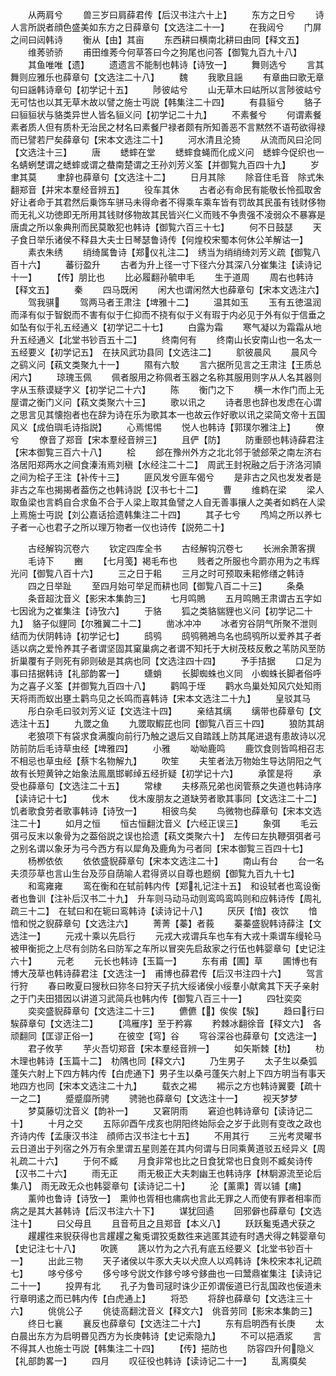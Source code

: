 <!-- { "loadSidebar": true } -->
　　从两肩兮
　　兽三岁曰肩薛君传【后汉书注六十上】
　　东方之日兮
　　诗人言所説者顔色盛美如东方之日薛章句【文选注二十一】
　　在我闼兮
　　门屏之间曰闼韩诗
　　衡从【由】其亩
　　东西耕曰横南北耕曰由同【释文五】
　　维莠骄骄
　　甫田维莠今何草答曰今之狗尾也问答【御覧九百九十八】
　　其鱼唯唯【遗】
　　遗遗言不能制也韩诗【诗攷一】
　　舞则选兮
　　言其舞则应雅乐也薛章句【文选注二十八】
　　魏
　　我歌且謡
　　有章曲曰歌无章句曰謡韩诗章句【初学记十五】
　　陟彼岵兮
　　山无草木曰岵所以言陟彼岵兮无可怙也以其无草木故以譬之施士丏説【韩集注二十四】
　　有县貆兮
　　貉子曰貆貆状与貉类异世人皆名貆义问【初学记二十九】
　　不素餐兮
　　何谓素餐素者质人但有质朴无治民之材名曰素餐尸禄者颇有所知善恶不言黙然不语苟欲得禄而已譬若尸矣薛章句【宋本文选注二十】
　　河水清且沦猗
　　从流而风曰沦同【文选注十三】
　　唐
　　蟋蟀在堂
　　蟋蟀食蝇而化成义问　蟋蟀今促织也一名蜻蛚椘谓之蟋蟀或谓之蛬南楚谓之王孙刘芳义筌【并御覧九百四十九】
　　岁聿其莫
　　聿辞也薛章句【文选注十二】
　　日月其除
　　除音住毛音　除式朱翻郑音【并宋本羣经音辨五】
　　役车其休
　　古者必有命民有能敬长怜孤取舍好让者命于其君然后乗饰车骈马未得命者不得乘车乘车皆有罚故其民虽有钱财侈物而无礼义功徳即无所用其钱财侈物故其民皆兴仁义而贱不争贵强不凌弱众不暴寡是唐虞之所以象典刑而民莫敢犯也韩诗【御覧六百三十七】
　　何不日鼓瑟
　　天子食日举乐诸侯不释县大夫士日琴瑟鲁诗传【何煌校宋蜀本何休公羊解诂一】
　　素衣朱绣
　　绡绮属鲁诗【郑仪礼注二】　绣当为绡绡绮刘芳义疏【御覧八百十六】
　　蕃衍盈升
　　古者为升上径一寸下径六分其深八分崔集注【读诗记十一】
　　【传】朋比也
　　比必履翻孙毓申毛
　　生于道周
　　周右也韩诗【释文五】
　　秦
　　四马既闲
　　闲大也谓闲然大也薛章句【宋本文选注六】
　　驾我骐
　　驾两马者王肃注【埤雅十二】
　　温其如玉
　　玉有五徳温润而泽有似于智鋭而不害有似于仁抑而不挠有似于义有瑕于内必见于外有似于信垂之如坠有似于礼五经通义【初学记二十七】
　　白露为霜
　　寒气凝以为霜霜从地升五经通义【北堂书钞百五十二】
　　终南何有
　　终南山长安南山也一名太一五经要义【初学记五】　在扶风武功县同【文选注二】
　　鴥彼晨风
　　晨风今之鹞义问【萟文类聚九十一】
　　隰有六駮
　　言六据所见言之王肃注【王质总闲六】
　　琼瑰玉佩
　　佩者服用之称佩者玉器之名称其服用则字从人名其器则字从玉蔡谟疑字义【初学记二十六】
　　陈
　　衡门之下
　　横一木作门而上无屋谓之衡门义问【萟文类聚六十三】
　　歌以讯之
　　诗者思也辞也发虑在心谓之思言见其懐抱者也在辞为诗在乐为歌其本一也故云作好歌以讯之梁简文帝十五国风义【成伯璵毛诗指説】
　　心焉惕惕
　　悦人也韩诗【郭璞尔雅注上】
　　僚兮
　　僚音了郑音【宋本羣经音辨三】
　　且俨【防】
　　防重颐也韩诗薛君注【宋本御覧三百六十八】
　　桧
　　郐在豫州外方之北北邻于虢郐荣之南左济右洛居阳郑两水之间食溱洧焉刘稹【水经注二十二】　周武王封祝融之后于济洛河頴之间为桧子王注【补传十三】
　　匪风发兮匪车偈兮
　　是非古之风也发发者是非古之车也揭揭者葢伤之也韩诗説【汉书七十二】
　　曹
　　维鹈在梁
　　梁人取鱼梁也言鹈自合求鱼不合于人梁上取其鱼譬之人自无善事攘人之美者如鹈在人梁上焉施士丏説【刘公嘉话拾遗韩集注二十四】
　　其子七兮
　　鸤鸠之所以养七子者一心也君子之所以理万物者一仪也诗传【説苑二十】











　　古经解钩沉卷六
　　钦定四库全书
　　古经解钩沉卷七
　　长洲余萧客撰
　　毛诗下
　　豳
　　【七月笺】褐毛布也
　　贱者之所服也今罽亦用为之韦辉光问【御覧八百十六】
　　三之日于耜
　　三月之时可预取耒耜修缮之韩诗
　　四之日举趾
　　至四月始可举足而耕也同【御覧八百二十三】
　　条桑
　　条音超沈音义【影宋本集韵三】
　　七月鸣鵙
　　五月鸣鵙王肃谓古五字如七因讹为之崔集注【诗攷六】
　　于貉
　　狐之类貉貒貍也义问【初学记二十九】　貉子似貍同【尔雅翼二十二】
　　凿冰冲冲
　　冰者穷谷阴气所聚不泄则结而为伏阴韩诗【初学记七】
　　鸱鸮
　　鸱鸮鸋鴂鸟名也鸱鸮所以爱养其子者适以病之爱怜养其子者谓坚固其窠巢病之者谓不知托于大树茂枝反敷之苇防风至防折巢覆有子则死有卵则破是其病也同【文选注四十四】
　　予手拮据
　　口足为事曰拮据韩诗【礼部韵畧一】
　　蟏蛸
　　长脚蜘蛛也义同　小蜘蛛长脚者俗呼为之喜子义筌【并御覧九百四十八】
　　鹳鸣于垤
　　鹳水鸟巢处知风穴处知雨天将雨而蚁出壅土鹳鸟见之长鸣而喜韩诗【宋本文选注二十九】
　　皇驳其马
　　彤白杂毛曰驳刘芳义证【文选注十四】
　　亲结其缡
　　缡带也薛章句【文选注十五】
　　九罭之鱼
　　九罭取鰕芘也同【御覧八百三十四】
　　狼防其胡
　　老狼项下有袋求食满腹向前行乃触之退后又自踏践上防其尾进退有患故诗以况防前防后毛诗草虫经【埤雅四】
　　小雅
　　呦呦鹿鸣
　　鹿饮食则皆鸣相召志不相忌也草虫经【蔡卞名物解九】
　　吹笙
　　夫笙者法万物始生导达阴阳之气故有长短黄钟之始象法鳯凰邯郸绰五经折疑【初学记十六】
　　承筐是将
　　承受也薛章句【文选注二十五】
　　常棣
　　夫栘燕兄弟也闵管蔡之失道也韩诗序【读诗记十七】
　　伐木
　　伐木废朋友之道缺劳者歌其事同【文选注二十二】　饥者歌食劳者歌事韩诗【诗攷一】
　　相彼鸟矣
　　鸟微物也薛章句【宋本文选注二十】
　　如月之恒
　　恒古恒翻沈音义【六经正误三】
　　象弭
　　毛云弭弓反末以象骨为之葢俗説之误也拾遗【萟文类聚六十】　左传曰左执鞭弭弭者弓之别名谓以象牙为弓今西方有以犀角及鹿角为弓者同【宋本御覧三百四十七】
　　杨栁依依
　　依依盛貎薛章句【宋本文选注二十】
　　南山有台
　　台一名夫须莎草也言山生台及莎自荫喻人君得贤以自尊也题纲【御覧九百九十七】
　　和鸾雍雍
　　鸾在衡和在轼前韩内传【郑礼记注十五】　和设轼者也鸾设衡者也鲁训【注补后汉书二十九】　升车则马动马动则鸾鸣鸾鸣则和应韩诗传【周礼疏三十二】　在轼曰和在轭曰鸾韩诗【读诗记十八】
　　厌厌【愔】夜饮
　　愔愔和悦之貎薛章句【文选注六】
　　菁菁【蓁】者莪
　　蓁蓁盛貎韩诗薛注【文选注一】
　　元戎十乘以先启行
　　元戎大戎谓兵车也车有大戎十乘谓车缦轮马被甲衡扼之上尽有剑防名曰防军之车所以冒突先启敌家之行伍也韩婴章句【史记注六十】
　　元老
　　元长也韩诗【玉篇一】
　　东有甫【圃】草
　　圃博也有博大茂草也韩诗薛君注【文选注一】　甫博也薛君传【后汉书注四十六】
　　驾言行狩
　　春曰畋夏曰獀秋曰狝冬曰狩天子抗大绥诸侯小绥羣小献禽其下天子亲射之于门夫田猎因以讲道习武简兵也韩内传【御覧八百三十一】
　　四牡奕奕
　　奕奕盛貎薛章句【文选注二十三】
　　儦儦【】俟俟【騃】
　　趋曰行曰騃薛章句【文选注二】
　　【鸿雁序】至于矜寡
　　矜棘冰翻徐音【释文六】　各顽翻同【匡谬正俗一】
　　在彼空【穹】谷
　　穹谷深谷也薛章句【文选注一】
　　君子攸芋
　　芋火吾切郑音【宋本羣经音辨一】
　　如矢斯棘【朸】
　　朸木理也韩诗【玉篇十二】　朸隅也同【释文六】
　　乃生男子
　　太子生以桑弧蓬矢六射上下四方韩内传【白虎通下】男子生以桑弓蓬矢六射上下四方明当有事天地四方也同【宋本文选注二十九】
　　载衣之裼
　　裼示之方也韩诗翼要【疏十一之二】
　　蹙蹙靡所骋
　　骋驰也薛章句【文选注十一】
　　视天梦梦
　　梦莫藤切沈音义【韵补一】
　　又窘阴雨
　　窘迫也韩诗章句【读诗记二十】
　　十月之交
　　五际卯酉午戌亥也阴阳终始际会之岁于此则有变改之政也齐诗内传【孟康汉书注　顔师古汉书注七十五】
　　不用其行
　　三光考灵曜书云日道出于列宿之外万有余里谓五星则差在其内何谓与日同乘黄道驳五经异义【周礼疏二十六】
　　于何不臧
　　月食非常也比之日食犹常也日食则不臧矣诗传【汉书二十六】
　　雨无正
　　雨无极正大夫刺幽王也韩诗序【林駉源流至论后集八】　雨无政无众也韩婴章句【读诗记二十】
　　沦【薰熏】胥以铺【痡】
　　薰帅也鲁诗【诗攷一】　熏帅也胥相也痡病也言此无罪之人而使有罪者相率而病之是其大甚韩诗【后汉书注六十下】
　　谋犹回遹
　　回邪僻也薛章句【文选注十】
　　曰父母且
　　且音苟且之且郑音【本义八】
　　跃跃毚兎遇犬获之
　　趯趯徃来貎获得也言趯趯之毚兎谓狡兎数徃来逃匿其迹有时遇犬得之韩婴章句【史记注七十八】
　　吹篪
　　篪以竹为之六孔有底五经要义【北堂书钞百十一】
　　出此三物
　　天子诸侯以牛豕大夫以犬庶人以鸡韩诗【朱校宋本礼记疏七】
　　哆兮侈兮
　　侈兮哆兮説文作鉹兮哆兮鉹曲也一曰鬵鼎崔集注【读诗记二十一】
　　投畀有北
　　孔子为鲁司冦时诛少正夘谓佞道已行乱国政也佞道未行章明逺之而已韩内传【白虎通上】
　　将恐
　　将辞也薛章句【文选注三十六】
　　佻佻公子
　　佻徒高翻沈音义【释文六】　佻音劳同【影宋本集韵三】
　　终日七襄
　　襄反也薛章句【文选注二十六】
　　东有启明西有长庚
　　太白晨出东方为启明昬见西方为长庚韩诗【史记索隐九】
　　不可以挹酒浆
　　言不得其人也施士丏説【韩集注二十四】
　　【传】挹防也
　　防容四升何隐义【礼部韵畧一】
　　四月
　　叹征役也韩诗【读诗记二十一】
　　乱离瘼矣
